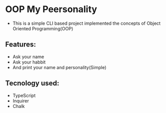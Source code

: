 # OOP My Peersonality

* This is a simple CLI based project implemented the concepts of Object Oriented Programming(OOP)

## Features:

* Ask your name
* Ask your habbit 
* And print your name and personality(Simple)

## Tecnology used:

* TypeScript
* Inquirer
* Chalk